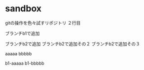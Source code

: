 # sandbox

gitの操作を色々試すリポジトリ
２行目

ブランチb1で追加

ブランチb2で追加
ブランチb2で追加その２
ブランチb2で追加その３

aaaaa
bbbbb

b1-aaaaa
b1-bbbbb

